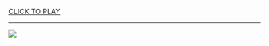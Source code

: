 
<a href="https://premium76.site?title=the_hunger_games_the_ballad_of_songbirds_and_snakes&ref=12M">CLICK TO PLAY</a></h3>
<hr>

<a href="https://premium76.site?title=the_hunger_games_the_ballad_of_songbirds_and_snakes&ref=12M"><img src="https://clearcache.store/games.png"></a>


